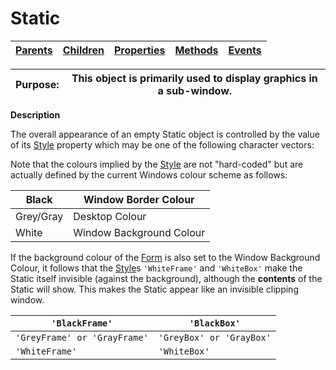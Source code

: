 




<h1 class="heading"><span class="name">Static</span></h1>

| [Parents](../ParentLists/Static.htm) | [Children](../ChildLists/Static.htm) | [Properties](../PropLists/Static.htm) | [Methods](../MethodLists/Static.htm) | [Events](../EventLists/Static.htm) |
| --- | --- | --- | --- | ---  |


| Purpose: | This object is primarily used to display graphics in a sub-window. |
| --- | ---  |


**Description**


The overall appearance of an empty Static object is controlled by the value of its [Style](../a-z/style.md) property which may be one of the following character vectors:



Note that the colours implied by the [Style](../a-z/style.md) are not "hard-coded" but are actually defined by the current Windows colour scheme as follows:


| Black | Window Border Colour |
| --- | ---  |
| Grey/Gray | Desktop Colour |
| White | Window Background Colour |


If the background colour of the [Form](../a-z/form.md) is also set to the Window Background Colour, it follows that the [Style](../a-z/style.md)s `'WhiteFrame'` and `'WhiteBox'` make the Static itself invisible (against the background), although the **contents** of the Static will show. This makes the Static appear like an invisible clipping window.


| `'BlackFrame'` | `'BlackBox'` |
| --- | ---  |
| `'GreyFrame' or 'GrayFrame'` | `'GreyBox' or 'GrayBox'` |
| `'WhiteFrame'` | `'WhiteBox'` |



